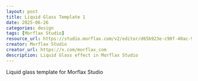 ```yaml
---
layout: post
title: Liquid Glass Template 1
date: 2025-06-26
categories: design
tags: [Morflax Studio]
resource_url: https://studio.morflax.com/v2/editor/d65b923e-c90f-40ac-9c93-0b18f75fced5?template=true
creator: Morflax Studio
creator_url: https://x.com/morflax_com
description: Liquid Glass effect in Morflax Studio
---
```

Liquid glass template for Morflax Studio